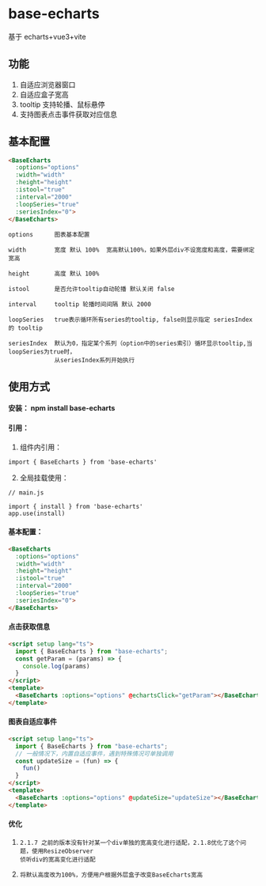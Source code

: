 # base-echarts

基于 echarts+vue3+vite

## 功能

1. 自适应浏览器窗口
2. 自适应盒子宽高
3. tooltip 支持轮播、鼠标悬停
4. 支持图表点击事件获取对应信息


## 基本配置
```html
<BaseEcharts
  :options="options"
  :width="width"
  :height="height"
  :istool="true"
  :interval="2000"
  :loopSeries="true"
  :seriesIndex="0">
</BaseEcharts>
```
```
options      图表基本配置

width        宽度 默认 100%  宽高默认100%，如果外层div不设宽度和高度，需要绑定宽高

height       高度 默认 100%

istool       是否允许tooltip自动轮播 默认关闭 false

interval     tooltip 轮播时间间隔 默认 2000

loopSeries   true表示循环所有series的tooltip, false则显示指定 seriesIndex 的 tooltip

seriesIndex  默认为0，指定某个系列（option中的series索引）循环显示tooltip,当loopSeries为true时，
             从seriesIndex系列开始执行
```

## 使用方式

#### 安装： npm install base-echarts

#### 引用：
   1. 组件内引用：
   ```
   import { BaseEcharts } from 'base-echarts'
   ```

   2. 全局挂载使用：
   ```
   // main.js
   
   import { install } from 'base-echarts'
   app.use(install)
   ```

#### 基本配置：

```html
<BaseEcharts
  :options="options"
  :width="width"
  :height="height"
  :istool="true"
  :interval="2000"
  :loopSeries="true"
  :seriesIndex="0">
</BaseEcharts>
```

#### 点击获取信息
```html
<script setup lang="ts">
  import { BaseEcharts } from "base-echarts";
  const getParam = (params) => {
    console.log(params)
  }
</script>
<template>
  <BaseEcharts :options="options" @echartsClick="getParam"></BaseEcharts>
</template>
```
#### 图表自适应事件
```html
<script setup lang="ts">
  import { BaseEcharts } from "base-echarts";
  // 一般情况下，内置自适应事件，遇到特殊情况可单独调用
  const updateSize = (fun) => {
    fun()
  }
</script>
<template>
  <BaseEcharts :options="options" @updateSize="updateSize"></BaseEcharts>
</template>
```
#### 优化
1.     2.1.7 之前的版本没有针对某一个div单独的宽高变化进行适配，2.1.8优化了这个问题，使用ResizeObserver
       侦听div的宽高变化进行适配
2.     将默认高度改为100%，方便用户根据外层盒子改变BaseEcharts宽高

